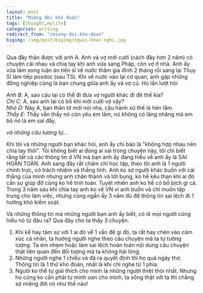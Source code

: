 ```yaml
---
layout: post
title: "Miệng đời khó đoán"
tags: [thought,mylife]
categories: writing
redirect_from: "/mieng-doi-kho-doan"
bigimg: /img/post/bigimg/nguoi-khac-nghi.jpg
---
```


Qua đây thân được với anh A. Anh và vợ mới cưới (cách đây hơn 2 năm) có chuyện cãi nhau và chia tay khi anh vừa sang Pháp, còn vợ ở nhà. Anh ấy vừa làm xong luận án tiến sĩ về nước thăm gia đình 2 tháng rồi sang lại Thụy Sĩ làm tiếp posdoc (sau TS). Khi về nước vào lại cơ quan, anh gặp những đồng nghiệp cũng là bạn chung giữa anh ấy và vợ cũ. Họ lần lượt hỏi

*Anh B*: A, sao cậu lại có thể đi đưa vợ người khác đi đẻ thế kia? <br />
*Chị C*: A, sao anh lại có bồ khi mới cưới vợ vậy? <br />
*Nhỏ D*: Này A, bạn thân tớ mới nói nha, cậu hành xử thế là hèn lắm. <br />
*Thầy E*: Thầy vẫn thấy nó còn yêu em lắm, nó không có lăng nhăng mà em bỏ nó là em sai đấy.

*và những câu tương tự...*

Khi tôi và những người bạn khác hỏi, anh ấy chỉ bảo là "không hợp nhau nên chia tay thôi". Tôi không biết ai đúng ai sai trong chuyện này, tôi chỉ biết rằng tất cả các thông tin ở VN mà bạn anh ấy đang hiểu về anh ấy là SAI HOÀN TOÀN. Anh sang đây rất chăm chỉ học tập, theo tôi anh là 1 người chính trực, có trách nhiệm và thẳng tính. Anh ko sợ người khác buồn với cái thẳng của mình nhưng anh chân thành và tốt bụng, ko hề kêu than khi ai đó cần sự giúp đỡ cũng ko hề tính toán. Tuyệt nhiên anh ko hề có bồ bịch gì cả. Trong 3 năm sau khi chia tay anh ko về VN vì anh buồn và chỉ muốn tập trung cho làm việc, nhưng cũng ngần ấy 3 năm đủ để thông tin sai lệch đi 1 hướng khó kiểm soát.

Và những thông tin mà những người bạn anh ấy biết, có lẽ mọi người cũng hiểu nó từ đâu ra?
Qua đây cho ta thấy 3 chuyện.

1. Khi kể hay tâm sự với 1 ai đó về 1 vấn đề gì đó, ta rất hay chèn vào cảm xúc cá nhân, ta hướng người nghe theo câu chuyện mà ta tự tưởng tượng. Ta ém nhẹm hoặc làm sai lệch hoàn toàn nội dung câu chuyện thật liên quan đến đối tượng mà ta không hài lòng.
2. Những người nghe 1 chiều và đã ra quyết định thì họ quá ngây thơ. Thông tin là 1 thứ khó đoán, nhất là khi chỉ nghe từ 1 phía.
3. Người ko thể tự giải thích cho mình là những người thiệt thòi nhất. Nhưng họ cũng ko cần phải tự minh oan cho mình, ta sống thật với ta thì chẳng sợ miệng đời nó như thế nào!